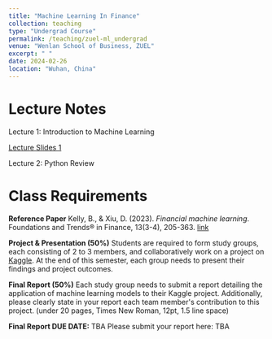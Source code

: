 ```yaml
---
title: "Machine Learning In Finance"
collection: teaching
type: "Undergrad Course"
permalink: /teaching/zuel-ml_undergrad
venue: "Wenlan School of Business, ZUEL"
excerpt: " "
date: 2024-02-26
location: "Wuhan, China"
---
```


# Lecture Notes

Lecture 1: Introduction to Machine Learning

[Lecture Slides 1](https://github.com/Anonymous-Y/my_website/blob/08c0b795b5109af48d3399769bea137bae41cf6b/files/ZUEL/machine_learning_in_finance/Lecture_1.pdf)

Lecture 2: Python Review

# Class Requirements

**Reference Paper**
Kelly, B., & Xiu, D. (2023). *Financial machine learning*. Foundations and Trends® in Finance, 13(3-4), 205-363. [link](https://github.com/Anonymous-Y/my_website/blob/08c0b795b5109af48d3399769bea137bae41cf6b/files/ZUEL/machine_learning_in_finance/Financial%20Machine%20Learning.pdf)

**Project & Presentation (50%)**
Students are required to form study groups, each consisting of 2 to 3 members, and collaboratively work on a project on [Kaggle](https://www.kaggle.com/competitions). At the end of this semester, each group needs to present their findings and project outcomes.

**Final Report (50%)**
Each study group needs to submit a report detailing the application of machine learning models to their Kaggle project. Additionally, please clearly state in your report each team member's contribution to this project. (under 20 pages, Times New Roman, 12pt, 1.5 line space)

**Final Report DUE DATE:** TBA
Please submit your report here: TBA
